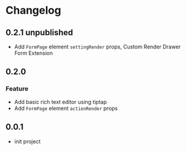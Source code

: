 # Changelog

## 0.2.1 unpublished
- Add `FormPage` element `settingRender` props, Custom Render Drawer Form Extension

## 0.2.0

### Feature
- Add basic rich text editor using tiptap
- Add `FormPage` element `actionRender` props

## 0.0.1
- init project
